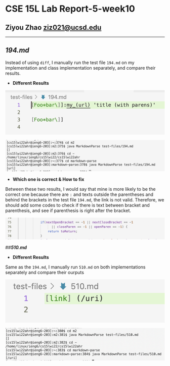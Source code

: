 __CSE 15L Lab Report-5-week10__
=========
## Ziyou Zhao ziz021@ucsd.edu

***

## _**194.md**_

Instead of using `diff`, I manually run the test file `194.md` on my implementation and class implementation separately, and compare their results.

- **Different Results**

![Image](https://github.com/Jameszzyyyyy/cse15l-lab-reports/blob/main/lab5/194test.png?raw=true)

![Image](https://github.com/Jameszzyyyyy/cse15l-lab-reports/blob/main/lab5/194.png?raw=true)

- **Which one is correct & How to fix**

Between these two results, I would say that mine is more likely to be the correct one because there are `:` and texts outside the parentheses and behind the brackets in the test file `194.md`, the link is not valid. Therefore, we should add some codes to check if there is text between bracket and parenthesis, and see if parenthesis is right after the bracket.

![Image](https://github.com/Jameszzyyyyy/cse15l-lab-reports/blob/main/lab5/194fix.png?raw=true)


##_**510.md**_

- **Different Results**

Same as the `194.md`, I manually run `510.md` on both implementations separately and compare their ourputs

![Image](https://github.com/Jameszzyyyyy/cse15l-lab-reports/blob/main/lab5/510test.png?raw=true)

![Image](https://github.com/Jameszzyyyyy/cse15l-lab-reports/blob/main/lab5/510.png?raw=true)

